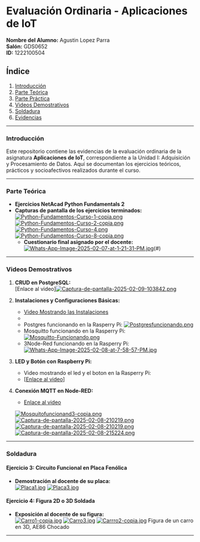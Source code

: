 # Evaluación Ordinaria - Aplicaciones de IoT  
**Nombre del Alumno:** Agustin Lopez Parra  
**Salón:** GDS0652  
**ID:** 1222100504  

## Índice  
1. [Introducción](#introducción)  
2. [Parte Teórica](#parte-teórica)  
3. [Parte Práctica](#parte-práctica)  
4. [Videos Demostrativos](#videos-demostrativos)  
5. [Soldadura](#soldadura)  
6. [Evidencias](#evidencias)  

---

### Introducción  
Este repositorio contiene las evidencias de la evaluación ordinaria de la asignatura **Aplicaciones de IoT**, correspondiente a la Unidad I: Adquisición y Procesamiento de Datos. Aquí se documentan los ejercicios teóricos, prácticos y socioafectivos realizados durante el curso.

---

### Parte Teórica  
- **Ejercicios NetAcad Python Fundamentals 2**  
- **Capturas de pantalla de los ejercicios terminados:**  
  [![Python-Fundamentos-Curso-1-copia.png](https://i.postimg.cc/1RNdMsnF/Python-Fundamentos-Curso-1-copia.png)](https://postimg.cc/G9dzm0j3)
  [![Python-Fundamentos-Curso-2-copia.png](https://i.postimg.cc/hPL5Ws0P/Python-Fundamentos-Curso-2-copia.png)](https://postimg.cc/vcmz5Wjp)
  [![Python-Fundamentos-Curso-4.png](https://i.postimg.cc/dVnND0Xb/Python-Fundamentos-Curso-4.png)](https://postimg.cc/JsD52RRx)
  [![Python-Fundamentos-Curso-8-copia.png](https://i.postimg.cc/8c8txfJ6/Python-Fundamentos-Curso-8-copia.png)](https://postimg.cc/hzrLdj0D)
  - **Cuestionario final asignado por el docente:**  
  [![Whats-App-Image-2025-02-07-at-1-21-31-PM.jpg](https://i.postimg.cc/0ypx47zp/Whats-App-Image-2025-02-07-at-1-21-31-PM.jpg)](https://postimg.cc/mP20zzND)(#)  
  
---

### Videos Demostrativos  
1. **CRUD en PostgreSQL:**  
   [Enlace al video][![Captura-de-pantalla-2025-02-09-103842.png](https://i.postimg.cc/ZqQZzxhn/Captura-de-pantalla-2025-02-09-103842.png)](https://postimg.cc/Ff0wjczX)
2. **Instalaciones y Configuraciones Básicas:**  
   - [Video Mostrando las Instalaciones]([[https://github.com/agustinlopezparra/iot-evaluacion/blob/main/videos/instalaciones-basicas.mp4](https://drive.google.com/file/d/1CpqY-M7fkSKh0CURFHcpQeMrIemEAFGX/view?usp=drivesdk)])
   - 
   - Postgres funcionando en la Rasperry Pi:
   [![Postgresfuncionando.png](https://i.postimg.cc/cHvbpNFV/Postgresfuncionando.png)](https://postimg.cc/DJK6GRkg)
   - Mosquitto funcionando en la Rasperry Pi:
   [![Mosquitto-Funcionando.png](https://i.postimg.cc/J7yfgjgG/Mosquitto-Funcionando.png)](https://postimg.cc/RqBpJJvB)
   - 3Node-Red funcionando en la Rasperry Pi:
   [![Whats-App-Image-2025-02-08-at-7-58-57-PM.jpg](https://i.postimg.cc/5jc9YV7z/Whats-App-Image-2025-02-08-at-7-58-57-PM.jpg)](https://postimg.cc/rRJ23vLy)
   
3. **LED y Botón con Raspberry Pi:**  
   -  Video mostrando el led y el boton en la Rasperry Pi:
   -   [[Enlace al video](https://drive.google.com/file/d/1iJh4bcKieHQpGTx5vdZVzVrxPZkiXpAL/view?usp=drive_link)]

4. **Conexión MQTT en Node-RED:**  
   - [Enlace al video](https://drive.google.com/file/d/1QtxK6HSXfVNzr6JBzSfE1VTqg4m1ktsY/view?usp=drivesdk)  

    [![Mosquitofuncionand3-copia.png](https://i.postimg.cc/2yB7wk0S/Mosquitofuncionand3-copia.png)](https://postimg.cc/dZwCQYMb)
   [![Captura-de-pantalla-2025-02-08-210219.png](https://i.postimg.cc/GhGr96kF/Captura-de-pantalla-2025-02-08-210219.png)](https://postimg.cc/ZCbXM7sn)
   [![Captura-de-pantalla-2025-02-08-210219.png](https://i.postimg.cc/GhGr96kF/Captura-de-pantalla-2025-02-08-210219.png)](https://postimg.cc/ZCbXM7sn)
   [![Captura-de-pantalla-2025-02-08-215224.png](https://i.postimg.cc/MKVD4YSZ/Captura-de-pantalla-2025-02-08-215224.png)](https://postimg.cc/mtZC1CkK)

---

### Soldadura  
#### Ejercicio 3: Circuito Funcional en Placa Fenólica  
- **Demostración al docente de su placa:**  
  [![Placa1.jpg](https://i.postimg.cc/qvrWzS73/Placa1.jpg)](https://postimg.cc/PP6S76YX)
  [![Placa3.jpg](https://i.postimg.cc/gjTkYdp8/Placa3.jpg)](https://postimg.cc/D41Kg98w)

#### Ejercicio 4: Figura 2D o 3D Soldada  
- **Exposición al docente de su figura:**  
  [![Carro1-copia.jpg](https://i.postimg.cc/d3qT7Jgf/Carro1-copia.jpg)](https://postimg.cc/YGsSZBrN)
  [![Carro3.jpg](https://i.postimg.cc/Dw3BxGkk/Carro3.jpg)](https://postimg.cc/mtVYDtg8) 
  [![Carrro2-copia.jpg](https://i.postimg.cc/G2tQ4JYY/Carrro2-copia.jpg)](https://postimg.cc/jwVN9fMd)
  Figura de un carro en 3D, AE86 Chocado

---

